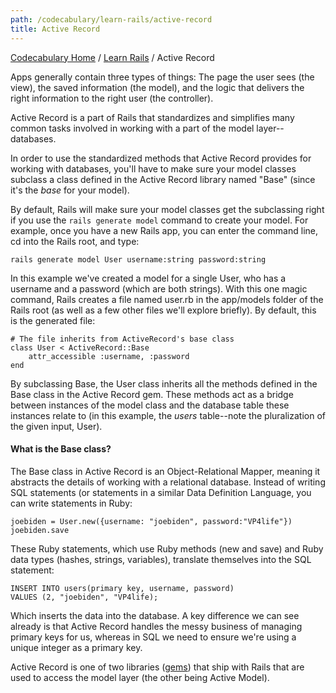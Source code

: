 ```yaml
---
path: /codecabulary/learn-rails/active-record
title: Active Record
---
```

[Codecabulary Home](/codecabulary) / [Learn Rails](/codecabulary/learn-rails) / Active Record

<!-- ---title: Active Record -->

Apps generally contain three types of things: The page the user sees (the view), the saved information (the model), and the logic that delivers the right information to the right user (the controller). 

Active Record is a part of Rails that standardizes and simplifies many common tasks involved in working with a part of the model layer--databases. 

In order to use the standardized methods that Active Record provides for working with databases, you'll have to make sure your model classes subclass a class defined in the Active Record library named "Base" (since it's the _base_ for your model). 

By default, Rails will make sure your model classes get the subclassing right if you use the `rails generate model` command to create your model. For example, once you have a new Rails app, you can enter the command line, cd into the Rails root, and type:

	rails generate model User username:string password:string
		
In this example we've created a model for a single User, who has a username and a password (which are both strings). With this one magic command, Rails creates a file named user.rb in the app/models folder of the Rails root (as well as a few other files we'll explore briefly). By default, this is the generated file:

	# The file inherits from ActiveRecord's base class
	class User < ActiveRecord::Base				  
		attr_accessible :username, :password
	end

By subclassing Base, the User class inherits all the methods defined in the Base class in the Active Record gem. These methods act as a bridge between instances of the model class and the database table these instances relate to (in this example, the _users_ table--note the pluralization of the given input, User).  

#### What is the Base class?
The Base class in Active Record is an Object-Relational Mapper, meaning it abstracts the details of working with a relational database. Instead of writing SQL statements (or statements in a similar Data Definition Language, you can write statements in Ruby:

	joebiden = User.new({username: "joebiden", password:"VP4life"})
	joebiden.save
		
These Ruby statements, which use Ruby methods (new and save) and Ruby data types (hashes, strings, variables), translate themselves into the SQL statement:
		
	INSERT INTO users(primary key, username, password) 
	VALUES (2, "joebiden", "VP4life); 

Which inserts the data into the database. A key difference we can see already is that Active Record handles the messy business of managing primary keys for us, whereas in SQL we need to ensure we're using a unique integer as a primary key. 

Active Record is one of two libraries ([gems](/codecabulary/learn-ruby/gems)) that ship with Rails that are used to access the model layer (the other being Active Model).
